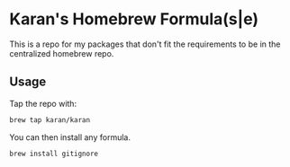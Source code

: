 # Karan's Homebrew Formula(s|e)

This is a repo for my packages that don't fit the requirements to be in the centralized homebrew repo.

## Usage

Tap the repo with:

```bash
brew tap karan/karan
```

You can then install any formula.

```bash
brew install gitignore
```
